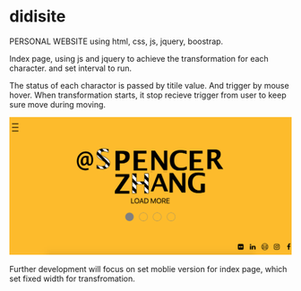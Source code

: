 # didisite
PERSONAL WEBSITE using html, css, js, jquery, boostrap.

Index page, using js and jquery to achieve the transformation for each character. and set interval to run.

The status of each charactor is passed by titile value. 
And trigger by mouse hover. When transformation starts, it stop recieve trigger from user to keep sure move during moving.

<img src="preview.jpg">

Further development will focus on set moblie version for index page, which set fixed width for transfromation.




